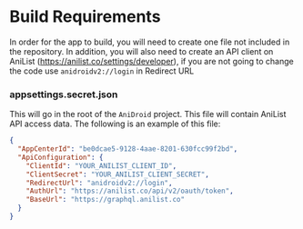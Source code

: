 # Build Requirements

In order for the app to build, you will need to create one file not included in the repository. In addition, you will also need to create an API client on AniList (https://anilist.co/settings/developer), if you are not going to change the code use `anidroidv2://login` in Redirect URL

### appsettings.secret.json

This will go in the root of the `AniDroid` project. This file will contain AniList API access data. The following is an example of this file:

```json
{
  "AppCenterId": "be0dcae5-9128-4aae-8201-630fcc99f2bd",
  "ApiConfiguration": {
    "ClientId": "YOUR_ANILIST_CLIENT_ID",
    "ClientSecret": "YOUR_ANILIST_CLIENT_SECRET",
    "RedirectUrl": "anidroidv2://login",
    "AuthUrl": "https://anilist.co/api/v2/oauth/token",
    "BaseUrl": "https://graphql.anilist.co"
  }
}
```
